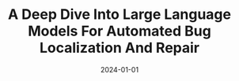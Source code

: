 ---
title: "A Deep Dive Into Large Language Models For Automated Bug Localization And Repair"
date: 2024-01-01
venue: ""
paperurl: https://doi.org/10.48550/ARXIV.2404.11595
authors: "Soneya Binta Hossain, Nan Jiang, Qiang Zhou, Xiaopeng Li, WenHao Chiang, Yingjun Lyu, Hoan Nguyen and Omer Tripp"
---